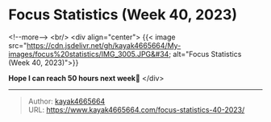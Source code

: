 # Focus Statistics (Week 40, 2023)


&lt;!--more--&gt;
&lt;br/&gt;
&lt;div align=&#34;center&#34;&gt;
{{&lt; image src=&#34;https://cdn.jsdelivr.net/gh/kayak4665664/My-images/focus%20statistics/IMG_3005.JPG&#34; alt=&#34;Focus Statistics (Week 40, 2023)&#34;&gt;}}

**Hope I can reach 50 hours next week🌲**
&lt;/div&gt;

---

> Author: [kayak4665664](https://github.com/kayak4665664)  
> URL: https://www.kayak4665664.com/focus-statistics-40-2023/  

